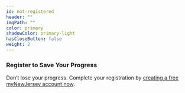 ```yaml
---
id: not-registered
header: ""
imgPath: ""
color: primary
shadowColor: primary-light
hasCloseButton: false
weight: 2
---
```


### Register to Save Your Progress

Don’t lose your progress. Complete your registration by [creating a free myNewJersey account now](/self-register).
